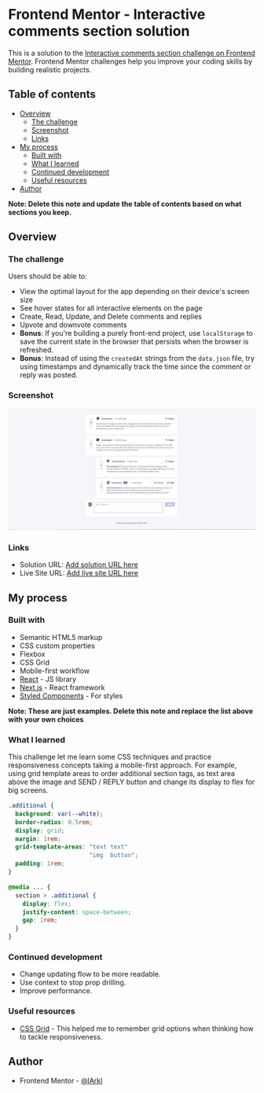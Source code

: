 # Frontend Mentor - Interactive comments section solution

This is a solution to the [Interactive comments section challenge on Frontend Mentor](https://www.frontendmentor.io/challenges/interactive-comments-section-iG1RugEG9). Frontend Mentor challenges help you improve your coding skills by building realistic projects. 

## Table of contents

- [Overview](#overview)
  - [The challenge](#the-challenge)
  - [Screenshot](#screenshot)
  - [Links](#links)
- [My process](#my-process)
  - [Built with](#built-with)
  - [What I learned](#what-i-learned)
  - [Continued development](#continued-development)
  - [Useful resources](#useful-resources)
- [Author](#author)

**Note: Delete this note and update the table of contents based on what sections you keep.**

## Overview

### The challenge

Users should be able to:

- View the optimal layout for the app depending on their device's screen size
- See hover states for all interactive elements on the page
- Create, Read, Update, and Delete comments and replies
- Upvote and downvote comments
- **Bonus**: If you're building a purely front-end project, use `localStorage` to save the current state in the browser that persists when the browser is refreshed.
- **Bonus**: Instead of using the `createdAt` strings from the `data.json` file, try using timestamps and dynamically track the time since the comment or reply was posted.

### Screenshot

![](./screenshot.jpg)

### Links

- Solution URL: [Add solution URL here](https://your-solution-url.com)
- Live Site URL: [Add live site URL here](https://your-live-site-url.com)

## My process

### Built with

- Semantic HTML5 markup
- CSS custom properties
- Flexbox
- CSS Grid
- Mobile-first workflow
- [React](https://reactjs.org/) - JS library
- [Next.js](https://nextjs.org/) - React framework
- [Styled Components](https://styled-components.com/) - For styles

**Note: These are just examples. Delete this note and replace the list above with your own choices**

### What I learned

This challenge let me learn some CSS techniques and practice responsiveness concepts taking a mobile-first approach. For example, using grid template areas to order additional section tags, as text area above the image and SEND / REPLY button and change its display to flex for big screens.

```css
.additional {
  background: var(--white);
  border-radius: 0.5rem;
  display: grid;
  margin: 1rem;
  grid-template-areas: "text text"
                       "img  button";
  padding: 1rem;
}
```

```css
@media ... {
  section > .additional {
    display: flex;
    justify-content: space-between;
    gap: 1rem;
  }
}
```

### Continued development

* Change updating flow to be more readable.
* Use context to stop prop drilling.
* Improve performance.

### Useful resources

- [CSS Grid](https://css-tricks.com/snippets/css/complete-guide-grid/) - This helped me to remember grid options when thinking how to tackle responsiveness.

## Author

- Frontend Mentor - [@lArkl](https://www.frontendmentor.io/profile/lArkl)
